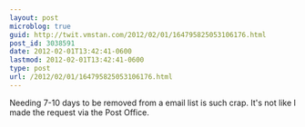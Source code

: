 ```yaml
---
layout: post
microblog: true
guid: http://twit.vmstan.com/2012/02/01/164795825053106176.html
post_id: 3038591
date: 2012-02-01T13:42:41-0600
lastmod: 2012-02-01T13:42:41-0600
type: post
url: /2012/02/01/164795825053106176.html
---
```

Needing 7-10 days to be removed from a email list is such crap. It's not like I made the request via the Post Office.
